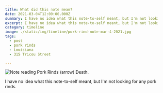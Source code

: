 ```yaml
---
title: What did this note mean?
date: 2021-03-04T12:00:00.000Z
summary: I have no idea what this note-to-self meant, but I'm not looking for any pork rinds.
excerpt: I have no idea what this note-to-self meant, but I'm not looking for any pork rinds.
category: timeline
image: ./static/img/timeline/pork-rind-note-mar-4-2021.jpg
tags:
  - post
  - pork rinds
  - Louisiana
  - 315 Tricou Street

---
```


![Note reading Pork Rinds (arrow) Death.](pork-rind-note-mar-4-2021.jpg "Note reading Pork Rinds (arrow) Death.")

I have no idea what this note-to-self meant, but I'm not looking for any pork rinds.